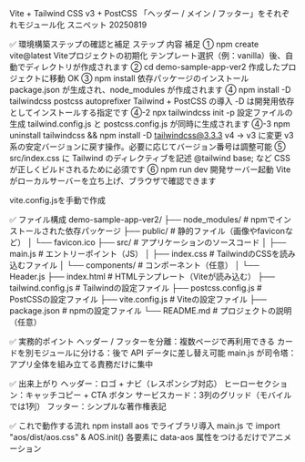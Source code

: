  Vite + Tailwind CSS v3 + PostCSS 「ヘッダー / メイン / フッター」をそれぞれモジュール化 スニペット 20250819

✅ 環境構築ステップの確認と補足
ステップ	                    内容	                                                             補足
① npm create vite@latest	Viteプロジェクトの初期化	                                    テンプレート選択（例：vanilla）後、自動でディレクトリが作成されます
② cd demo-sample-app-ver2	作成したプロジェクトに移動	                                       OK
③ npm install	            依存パッケージのインストール	                                 package.json が生成され、node_modules が作成されます
④ npm install -D            tailwindcss postcss autoprefixer	                          Tailwind + PostCSS の導入	-D は開発用依存としてインストールする指定です
④-2 npx tailwindcss init -p	設定ファイルの生成	                                            tailwind.config.js と postcss.config.js が同時に生成されます
④-3 npm uninstall           tailwindcss && npm install -D tailwindcss@3.3.3	v4 → v3 に変更	v3系の安定バージョンに戻す操作。必要に応じてバージョン番号は調整可能
⑤ src/index.css に Tailwind のディレクティブを記述	@tailwind base; など	                  CSSが正しくビルドされるために必須です
⑥ npm run dev	開発サーバー起動	Viteがローカルサーバーを立ち上げ、ブラウザで確認できます

vite.config.jsを手動で作成


✅ ファイル構成
demo-sample-app-ver2/
├── node_modules/               # npmでインストールされた依存パッケージ
├── public/                     # 静的ファイル（画像やfaviconなど）
│   └── favicon.ico
├── src/                        # アプリケーションのソースコード
│   ├── main.js                 # エントリーポイント（JS）
│   ├── index.css               # TailwindのCSSを読み込むファイル
│   └── components/             # コンポーネント（任意）
│       └── Header.js
├── index.html                  # HTMLテンプレート（Viteが読み込む）
├── tailwind.config.js          # Tailwindの設定ファイル
├── postcss.config.js           # PostCSSの設定ファイル
├── vite.config.js              # Viteの設定ファイル
├── package.json                # npmの設定ファイル
└── README.md                   # プロジェクトの説明（任意）

✅ 実務的ポイント
ヘッダー / フッターを分離：複数ページで再利用できる
カードを別モジュールに分ける：後で API データに差し替え可能
main.js が司令塔：アプリ全体を組み立てる責務だけに集中

✅ 出来上がり
ヘッダー：ロゴ + ナビ（レスポンシブ対応）
ヒーローセクション：キャッチコピー + CTA ボタン
サービスカード：3列のグリッド（モバイルでは1列）
フッター：シンプルな著作権表記

✅ これで動作する流れ
npm install aos でライブラリ導入
main.js で import "aos/dist/aos.css" & AOS.init()
各要素に data-aos 属性をつけるだけでアニメーション